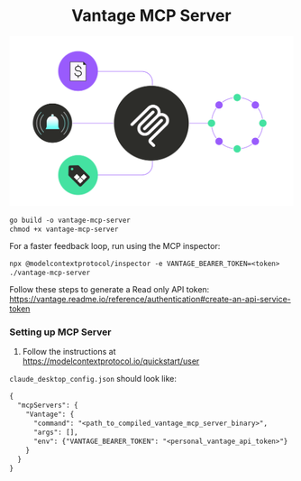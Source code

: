 <div align="center">

# Vantage MCP Server

<img src="static/img/MCP.png" alt="image" width="600" height="auto">
</div> 


```
go build -o vantage-mcp-server
chmod +x vantage-mcp-server
```

For a faster feedback loop, run using the MCP inspector:
```
npx @modelcontextprotocol/inspector -e VANTAGE_BEARER_TOKEN=<token> ./vantage-mcp-server
```

Follow these steps to generate a Read only API token: https://vantage.readme.io/reference/authentication#create-an-api-service-token

### Setting up MCP Server

1. Follow the instructions at https://modelcontextprotocol.io/quickstart/user

`claude_desktop_config.json` should look like:
```
{
  "mcpServers": {
    "Vantage": {
      "command": "<path_to_compiled_vantage_mcp_server_binary>",
      "args": [],
      "env": {"VANTAGE_BEARER_TOKEN": "<personal_vantage_api_token>"}
    }
  }
}
```
